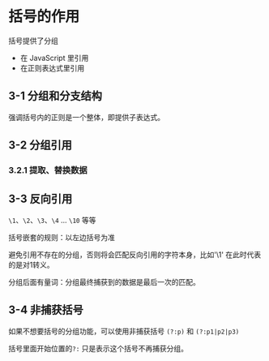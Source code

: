 # 括号的作用

括号提供了分组
- 在 JavaScript 里引用
- 在正则表达式里引用

## 3-1 分组和分支结构

强调括号内的正则是一个整体，即提供子表达式。

## 3-2 分组引用

### 3.2.1 提取、替换数据

## 3-3 反向引用

`\1`、`\2`、`\3`、`\4` ... `\10` 等等

括号嵌套的规则：以左边括号为准

避免引用不存在的分组，否则将会匹配反向引用的字符本身，比如'\1' 在此时代表的是对1转义。

分组后面有量词：分组最终捕获到的数据是最后一次的匹配。

## 3-4 非捕获括号

如果不想要括号的分组功能，可以使用非捕获括号 `(?:p)` 和 `(?:p1|p2|p3)`

括号里面开始位置的`?:` 只是表示这个括号不再捕获分组。


